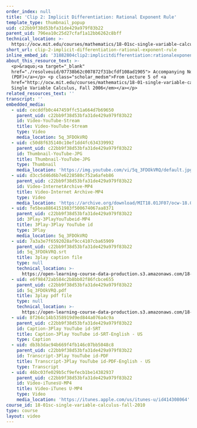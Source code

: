 ```yaml
---
order_index: null
title: 'Clip 2: Implicit Differentiation: Rational Exponent Rule'
template_type: thumbnail_popup
uid: c22bb9f38d53bfa31de429a979f83b22
parent_uid: 796ea10c25d27cfaf1a12bb6262c8bff
technical_location: >-
  https://ocw.mit.edu/courses/mathematics/18-01sc-single-variable-calculus-fall-2010/1.-differentiation/part-b-implicit-differentiation-and-inverse-functions/session-13-implicit-differentiation/clip-2-implicit-differentiation-rational-exponent-rule
short_url: clip-2-implicit-differentiation-rational-exponent-rule
inline_embed_id: '31882804clip2:implicitdifferentiation:rationalexponentrule16913670'
about_this_resource_text: >-
  <p>&raquo;<a target="_blank"
  href="./resolveuid/07738b62c007872f31bcfdf108ad1905"> Accompanying Notes
  (PDF)</a></p> <p class="scholar_medsm">From Lecture 5 of <a
  href="http://ocw.mit.edu/courses/mathematics/18-01-single-variable-calculus-fall-2006/video-lectures/"><em>18.01
  Single Variable Calculus, Fall 2006</em></a></p>
related_resources_text: ''
transcript: ''
embedded_media:
  - uid: cecddfb0c447459ffc51a664d7b69650
    parent_uid: c22bb9f38d53bfa31de429a979f83b22
    id: Video-YouTube-Stream
    title: Video-YouTube-Stream
    type: Video
    media_location: 5q_3FDOkVRQ
  - uid: c50d8f635140c10ef1dd4fc634339992
    parent_uid: c22bb9f38d53bfa31de429a979f83b22
    id: Thumbnail-YouTube-JPG
    title: Thumbnail-YouTube-JPG
    type: Thumbnail
    media_location: 'https://img.youtube.com/vi/5q_3FDOkVRQ/default.jpg'
  - uid: d3cc5d46d6b7e6228580c752a6afeb86
    parent_uid: c22bb9f38d53bfa31de429a979f83b22
    id: Video-InternetArchive-MP4
    title: Video-Internet Archive-MP4
    type: Video
    media_location: 'https://archive.org/download/MIT18.01JF07/ocw-18.01-f07-lec05_300k.mp4'
  - uid: fe5bea8864151983f500674067aa8371
    parent_uid: c22bb9f38d53bfa31de429a979f83b22
    id: 3Play-3PlayYouTubeid-MP4
    title: 3Play-3Play YouTube id
    type: 3Play
    media_location: 5q_3FDOkVRQ
  - uid: 7a3a3e7f6592028af9cc4107cba65909
    parent_uid: c22bb9f38d53bfa31de429a979f83b22
    id: 5q_3FDOkVRQ.srt
    title: 3play caption file
    type: null
    technical_location: >-
      https://open-learning-course-data-production.s3.amazonaws.com/18-01sc-single-variable-calculus-fall-2010/6bbb2856306b28521a2ac696276bb07d_5q_3FDOkVRQ.srt
  - uid: e6f98472ab584c2b8bb02f86fcbce655
    parent_uid: c22bb9f38d53bfa31de429a979f83b22
    id: 5q_3FDOkVRQ.pdf
    title: 3play pdf file
    type: null
    technical_location: >-
      https://open-learning-course-data-production.s3.amazonaws.com/18-01sc-single-variable-calculus-fall-2010/a6f84bb9a3e86bb369ccfe1e7f3dcf02_5q_3FDOkVRQ.pdf
  - uid: 8f264c14b5358919d9ed844a076a4c9a
    parent_uid: c22bb9f38d53bfa31de429a979f83b22
    id: Caption-3Play YouTube id-SRT
    title: Caption-3Play YouTube id-SRT-English - US
    type: Caption
  - uid: db3b3dac94b669f4fb146c07bb5048c8
    parent_uid: c22bb9f38d53bfa31de429a979f83b22
    id: Transcript-3Play YouTube id-PDF
    title: Transcript-3Play YouTube id-PDF-English - US
    type: Transcript
  - uid: 46bc03fe029b5cf9efecb1be14382937
    parent_uid: c22bb9f38d53bfa31de429a979f83b22
    id: Video-iTunesU-MP4
    title: Video-iTunes U-MP4
    type: Video
    media_location: 'https://itunes.apple.com/us/itunes-u/id414308064'
course_id: 18-01sc-single-variable-calculus-fall-2010
type: course
layout: video
---
```

